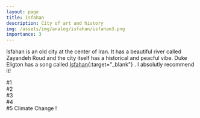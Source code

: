 ```yaml
---
layout: page
title: Isfahan
description: City of art and history
img: /assets/img/analog/isfahan/isfahan3.png
importance: 3
---
```


Isfahan is an old city at the center of Iran. It has a beautiful river called Zayandeh Roud and the city itself has a historical and peacful vibe.
Duke Eligton has a song called [Isfahan](https://en.wikipedia.org/wiki/Isfahan_(song)){:target="\_blank"} . I absolutly recommend it! 


<div class="row">
    <div class="col-sm mt-3 mt-md-0">
        <img class="img-fluid rounded z-depth-1" src="{{ '/assets/img/analog/isfahan/isfahan4.png' | relative_url }}" alt="" title="example image"/>
    </div>
</div>
<div class="caption">
    #1
</div>


<div class="row">
    <div class="col-sm mt-3 mt-md-0">
        <img class="img-fluid rounded z-depth-1" src="{{ '/assets/img/analog/isfahan/isfahan2.png' | relative_url }}" alt="" title="example image"/>
    </div>
</div>
<div class="caption">
    #2
</div>


<div class="row">
    <div class="col-sm mt-3 mt-md-0">
        <img class="img-fluid rounded z-depth-1" src="{{ '/assets/img/analog/isfahan/isfahan3.png' | relative_url }}" alt="" title="example image"/>
    </div>
</div>
<div class="caption">
    #3
</div>


<div class="row">
    <div class="col-sm mt-3 mt-md-0">
        <img class="img-fluid rounded z-depth-1" src="{{ '/assets/img/analog/isfahan/isfahan5.png' | relative_url }}" alt="" title="example image"/>
    </div>
</div>
<div class="caption">
    #4
</div>

<div class="row">
    <div class="col-sm mt-3 mt-md-0">
        <img class="img-fluid rounded z-depth-1" src="{{ '/assets/img/analog/isfahan/isfahan1.png' | relative_url }}" alt="" title="example image"/>
    </div>
</div>
<div class="caption">
    #5 Climate Change !
</div>
